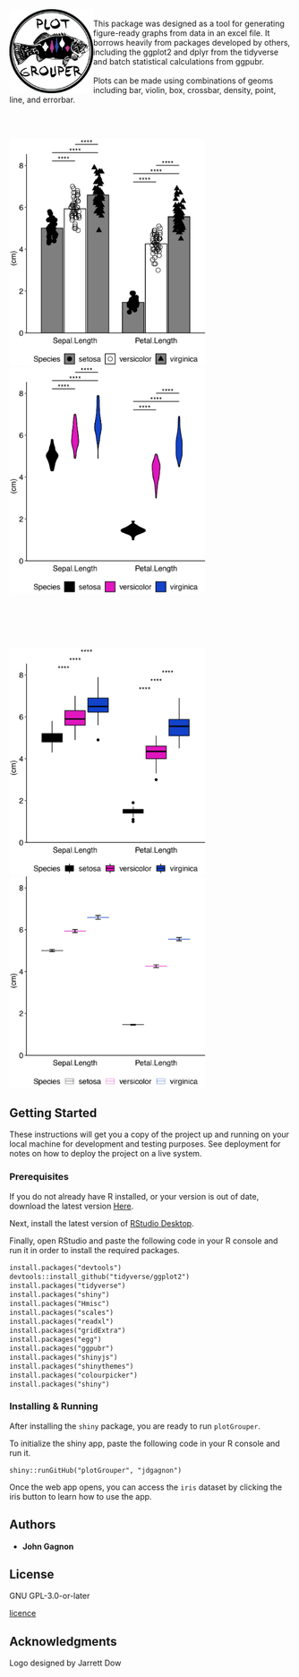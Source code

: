 <img align = "left" src="www/logo_small.png" width ="150"/>
<br>
This package was designed as a tool for generating figure-ready graphs from data in an excel file. It borrows heavily from packages developed by others, including the ggplot2 and dplyr from the tidyverse and batch statistical calculations from ggpubr.
<br><br>
Plots can be made using combinations of geoms including bar, violin, box, crossbar, density, point, line, and errorbar.

<br><br>

<img src="www/Bar_example.png" width ="350"/>  <img src="www/Violin_example.png" width ="350"/>

<br><br><br><br>

<img src="www/Box_example.png" width ="350"/>  <img src="www/Crossbar_example.png" width ="350"/>



## Getting Started

These instructions will get you a copy of the project up and running on your local machine for development and testing purposes. See deployment for notes on how to deploy the project on a live system.

### Prerequisites

If you do not already have R installed, or your version is out of date, download the latest version [Here](https://cran.r-project.org). 



Next, install the latest version of [RStudio Desktop](https://www.rstudio.com/products/rstudio/#Desktop).

Finally, open RStudio and paste the following code in your R console and run it in order to install the required packages.

```
install.packages("devtools")
devtools::install_github("tidyverse/ggplot2")
install.packages("tidyverse")
install.packages("shiny")
install.packages("Hmisc")
install.packages("scales")
install.packages("readxl")
install.packages("gridExtra")
install.packages("egg")
install.packages("ggpubr")
install.packages("shinyjs")
install.packages("shinythemes")
install.packages("colourpicker")
install.packages("shiny")
```

### Installing & Running

After installing the `shiny` package, you are ready to run `plotGrouper`.

To initialize the shiny app, paste the following code in your R console and run it.

```
shiny::runGitHub("plotGrouper", "jdgagnon")
```

Once the web app opens, you can access the `iris` dataset by clicking the iris button to learn how to use the app.


## Authors

* **John Gagnon**

## License

GNU GPL-3.0-or-later

[licence](https://www.gnu.org/licenses/gpl.txt)

## Acknowledgments

Logo designed by Jarrett Dow
